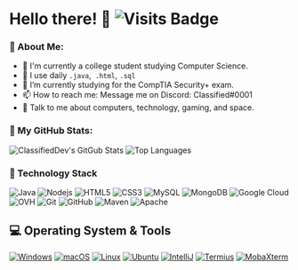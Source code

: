 # Hello there! 👋 ![Visits Badge](https://badges.pufler.dev/visits/ClassifiedDev/ClassifiedDev)

### 🤵 About Me:
- 🏦 I'm currently a college student studying Computer Science. 
- 🔭 I use daily ```.java```,``` .html```, ```.sql```
- 📓 I’m currently studying for the CompTIA Security+ exam.
- 📫 How to reach me: Message me on Discord: Classified#0001
- 💬 Talk to me about computers, technology, gaming, and space.

### 📄 My GitHub Stats:
![ClassifiedDev's GitGub Stats](https://github-readme-stats.vercel.app/api?username=ClassifiedDev&show_icons=true&title_color=22c9e3&icon_color=f75cff&text_color=daf7dc&bg_color=0c1324)
![Top Languages](https://github-readme-stats.vercel.app/api/top-langs/?username=ClassifiedDev&layout=compact&title_color=22c9e3&text_color=f75cff&bg_color=0c1324)

### 📡 Technology Stack
![Java](https://img.shields.io/badge/-Java-0C1324?style=flat-square&logo=java&logoColor=white)
![Nodejs](https://img.shields.io/badge/-Nodejs-0C1324?style=flat-square&logo=Node.js)
![HTML5](https://img.shields.io/badge/-HTML5-0C1324?style=flat-square&logo=html5&logoColor=white)
![CSS3](https://img.shields.io/badge/-CSS3-0C1324?style=flat-square&logo=css3)
![MySQL](https://img.shields.io/badge/-MySQL-0C1324?style=flat-square&logo=MySQL&logoColor=ffffff)
![MongoDB](https://img.shields.io/badge/-MongoDB-0C1324?style=flat-square&logo=mongodb)
![Google Cloud](https://img.shields.io/badge/Google%20Cloud-0C1324?style=flat-square&logo=google-cloud)
![OVH](https://img.shields.io/badge/-OVH-0C1324?style=flat-square&logo=ovh)
![Git](https://img.shields.io/badge/-Git-0C1324?style=flat-square&logo=git)
![GitHub](https://img.shields.io/badge/-GitHub-0C1324?style=flat-square&logo=github)
![Maven](https://img.shields.io/badge/-Maven-0C1324?style=flat-square&logo=apache-maven)
![Apache](https://img.shields.io/badge/-Apache-0C1324?style=flat-square&logo=apache)

## 💻 Operating System & Tools
[![Windows](https://img.shields.io/badge/Windows-10-4197d1?style=flat-square&logo=windows&logoColor=ffffff&labelColor=0C1324)](https://www.microsoft.com)
[![macOS](https://img.shields.io/badge/macOS-Catalina-f370ff?style=flat-square&logo=apple&logoColor=ffffff&labelColor=0C1324)](https://www.apple.com/macos/mojave/)
[![Linux](https://img.shields.io/badge/Linux-KDE%20neon-1BB69F?style=flat-square&logo=linux&logoColor=ffffff&labelColor=0C1324)](https://neon.kde.org/)
[![Ubuntu](https://img.shields.io/badge/Ubuntu-20.04-262577?style=flat-square&logo=ubuntu&logoColor=ffffff&labelColor=0C1324)](https://www.ubuntu.com/)
[![IntelliJ](https://img.shields.io/badge/IDE-IntelliJ-FF3B4C?style=flat-square&logo=JetBrains&logoColor=ffffff&labelColor=0C1324)](https://www.jetbrains.com/idea/)
[![Termius](https://img.shields.io/badge/SSH%20Client-Termius-131933?style=flat-square&logo=ssh&logoColor=ffffff&labelColor=0C1324)](https://termius.com/)
[![MobaXterm](https://img.shields.io/badge/SSH%20Client-MobaXterm-131933?style=flat-square&logo=MobaXterm&logoColor=ffffff&labelColor=0C1324)](https://mobaxterm.mobatek.net/)
